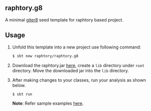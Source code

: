 ## raphtory.g8

A minimal [giter8](http://www.foundweekends.org/giter8/index.html) seed template for raphtory based project.

## Usage
1. Unfold this template into a new project use following command:
    ```sh
    $ sbt new raphtory/raphtory.g8
    ```

2. Download the raphtory.jar [here](https://github.com/Raphtory/Raphtory/releases/latest/download/raphtory.jar), create a `lib` directory under `root` directory. Move the downloaded jar into the `lib` directory.

3. After making changes to your classes, run your analysis as shown below. 
    ```
    $ sbt run
    ```

    **Note**: Refer sample examples [here](https://github.com/Raphtory/Examples).


